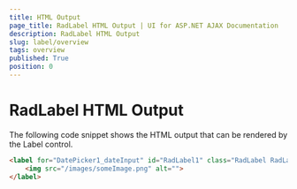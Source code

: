 ```yaml
---
title: HTML Output
page_title: RadLabel HTML Output | UI for ASP.NET AJAX Documentation
description: RadLabel HTML Output
slug: label/overview
tags: overview
published: True
position: 0
---
```


# RadLabel HTML Output


The following code snippet shows the HTML output that can be rendered by the Label control.


````HTML
<label for="DatePicker1_dateInput" id="RadLabel1" class="RadLabel RadLabel_Default"><em>some</em> text
    <img src="/images/someImage.png" alt="">
</label>
````



